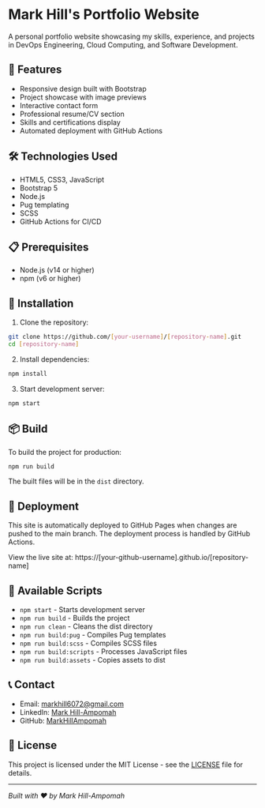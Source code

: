 # Mark Hill's Portfolio Website

A personal portfolio website showcasing my skills, experience, and projects in DevOps Engineering, Cloud Computing, and Software Development.

## 🚀 Features

- Responsive design built with Bootstrap
- Project showcase with image previews
- Interactive contact form
- Professional resume/CV section
- Skills and certifications display
- Automated deployment with GitHub Actions

## 🛠️ Technologies Used

- HTML5, CSS3, JavaScript
- Bootstrap 5
- Node.js
- Pug templating
- SCSS
- GitHub Actions for CI/CD

## 📋 Prerequisites

- Node.js (v14 or higher)
- npm (v6 or higher)

## 🔧 Installation

1. Clone the repository:
```bash
git clone https://github.com/[your-username]/[repository-name].git
cd [repository-name]
```

2. Install dependencies:
```bash
npm install
```

3. Start development server:
```bash
npm start
```

## 📦 Build

To build the project for production:

```bash
npm run build
```

The built files will be in the `dist` directory.

## 🚀 Deployment

This site is automatically deployed to GitHub Pages when changes are pushed to the main branch. The deployment process is handled by GitHub Actions.

View the live site at: https://[your-github-username].github.io/[repository-name]

## 📜 Available Scripts

- `npm start` - Starts development server
- `npm run build` - Builds the project
- `npm run clean` - Cleans the dist directory
- `npm run build:pug` - Compiles Pug templates
- `npm run build:scss` - Compiles SCSS files
- `npm run build:scripts` - Processes JavaScript files
- `npm run build:assets` - Copies assets to dist

## 📞 Contact

- Email: markhill6072@gmail.com
- LinkedIn: [Mark Hill-Ampomah](https://www.linkedin.com/in/mark-hill-ampomah-790064209)
- GitHub: [MarkHillAmpomah](https://github.com/MarkHillAmpomah)

## 📄 License

This project is licensed under the MIT License - see the [LICENSE](LICENSE) file for details.

---

*Built with ❤️ by Mark Hill-Ampomah*
